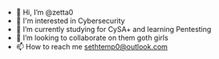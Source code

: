 - 👋 Hi, I’m @zetta0
- 👀 I'm interested in Cybersecurity
- 🌱 I’m currently studying for CySA+ and learning Pentesting
- 💞️ I’m looking to collaborate on them goth girls
- 📫 How to reach me sethtemp0@outlook.com

<!---
zetta0/zetta0 is a ✨ special ✨ repository because its `README.md` (this file) appears on your GitHub profile.
You can click the Preview link to take a look at your changes.
--->
